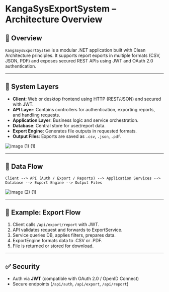 # KangaSysExportSystem – Architecture Overview

## 📌 Overview
`KangaSysExportSystem` is a modular .NET application built with Clean Architecture principles. It supports report exports in multiple formats (CSV, JSON, PDF) and exposes secured REST APIs using JWT and OAuth 2.0 authentication.

---

## 🧱 System Layers

- **Client**: Web or desktop frontend using HTTP (REST/JSON) and secured with JWT.
- **API Layer**: Contains controllers for authentication, exporting reports, and handling requests.
- **Application Layer**: Business logic and service orchestration.
- **Database**: Central store for user/report data.
- **Export Engine**: Generates file outputs in requested formats.
- **Output Files**: Exports are saved as `.csv`, `.json`, `.pdf`.
  
![image (1) (1)](https://github.com/user-attachments/assets/e79a377a-1c25-4aae-bcd7-b6842b57c154)

---

## 🔁 Data Flow

```text
Client --> API (Auth / Export / Reports) --> Application Services --> Database --> Export Engine --> Output Files
```

![image (2) (1)](https://github.com/user-attachments/assets/c2fbe6fe-b4dc-49bf-8b8f-73f29f26b542)

---

## 🚀 Example: Export Flow

1. Client calls `/api/export/report` with JWT.
2. API validates request and forwards to ExportService.
3. Service queries DB, applies filters, prepares data.
4. ExportEngine formats data to .CSV or .PDF.
5. File is returned or stored for download.

---

## ✅ Security

- Auth via **JWT** (compatible with OAuth 2.0 / OpenID Connect)
- Secure endpoints (`/api/auth`, `/api/export`, `/api/report`)

